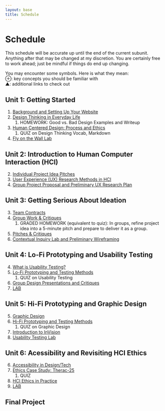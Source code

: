 ```yaml
---
layout: base
title: Schedule
---
```

# Schedule
This schedule will be accurate up until the end of the current subunit. Anything after that may be changed at my discretion. You are certainly free to work ahead; just be mindful if things do end up changing.

<div class="Legend">
You may encounter some symbols. Here is what they mean: <br>
⊕: key concepts you should be familiar with<br>
▲: additional links to check out
</div>

## Unit 1: Getting Started
  1. [Background and Setting Up Your Website]({{site.baseurl}}/units/01/01/)
  1. [Design Thinking in Everyday Life]({{site.baseurl}}/units/01/02/)
     1. HOMEWORK: Good vs. Bad Design Examples and Writeup
  1. [Human Centered Design: Process and Ethics]({{site.baseurl}}/units/01/03/)
     1. QUIZ on Design Thinking Vocab, Markdown
  1. [Fly on the Wall Lab]({{site.baseurl}}/units/01/04/)

## Unit 2: Introduction to Human Computer Interaction (HCI)
  2. [Individual Project Idea Pitches]({{site.baseurl}}/units/02/01/)
  2. [User Experience (UX) Research Methods in HCI]({{site.baseurl}}/units/02/02/)
  2. [Group Project Proposal and Preliminary UX Research Plan]({{site.baseurl}}/units/02/03/)

## Unit 3: Getting Serious About Ideation
  3. [Team Contracts]({{site.baseurl}}/units/03/01)
  3. [Group Work & Critiques]({{site.baseurl}}/units/03/02)
     1. GRADED HOMEWORK (equivalent to quiz): In groups, refine project idea into a 5-minute pitch and prepare to deliver it as a group.
  3. [Pitches & Critiques]({{site.baseurl}}/units/03/03)
  3. [Contextual Inquiry Lab and Preliminary Wireframing]({{site.baseurl}}/units/03/04/)

## Unit 4: Lo-Fi Prototyping and Usability Testing
  4. [What is Usability Testing?]({{site.baseurl}}/units/04/01/)
  4. [Lo-Fi Prototyping and Testing Methods]({{site.baseurl}}/units/04/02/)
     1. QUIZ on Usability Testing
  4. [Group Design Presentations and Critiques]({{site.baseurl}}/units/04/03/)
  4. [LAB]({{site.baseurl}}/units/04/04/)

## Unit 5: Hi-Fi Prototyping and Graphic Design
  5. [Graphic Design]({{site.baseurl}}/units/05/01/)
  5. [Hi-Fi Prototyping and Testing Methods]({{site.baseurl}}/units/05/02/)
     1. QUIZ on Graphic Design
  5. [Introduction to InVision]({{site.baseurl}}/units/05/03/)
  5. [Usability Testing Lab]({{site.baseurl}}/units/05/04)

## Unit 6: Acessibility and Revisiting HCI Ethics
  6. [Accessibility in Design/Tech]({{site.baseurl}}/units/06/01/)
  6. [Ethics Case Study: Therac-25]({{site.baseurl}}/units/06/02/)
     1. QUIZ
  6. [HCI Ethics in Practice]({{site.baseurl}}/units/06/03)
  6. [LAB]({{site.baseurl}}/units/06/04/)

## Final Project
